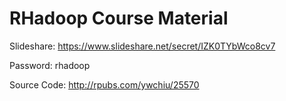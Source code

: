 RHadoop Course Material
=============

Slideshare: https://www.slideshare.net/secret/IZK0TYbWco8cv7

Password: rhadoop

Source Code: http://rpubs.com/ywchiu/25570
